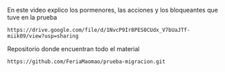 En este video explico los pormenores, las acciones y los bloqueantes que tuve en la prueba

```respuesta 
https://drive.google.com/file/d/1NvcP9Ir8PES0CUdx_V7bUaJTf-miik09/view?usp=sharing
```

Repositorio donde encuentran todo el material

```respuesta 
https://github.com/FeriaMaomao/prueba-migracion.git
```